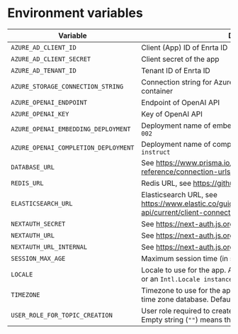 # Environment variables

| Variable                            | Description                                                                                                                           | Required | Sample                                     |
|-------------------------------------|---------------------------------------------------------------------------------------------------------------------------------------|----------|--------------------------------------------|
| `AZURE_AD_CLIENT_ID`                | Client (App) ID of Enrta ID                                                                                                           | Yes      |                                            |
| `AZURE_AD_CLIENT_SECRET`            | Client secret of the app                                                                                                              | Yes      |                                            |
| `AZURE_AD_TENANT_ID`                | Tenant ID of Enrta ID                                                                                                                 | Yes      |                                            |
| `AZURE_STORAGE_CONNECTION_STRING`   | Connection string for Azure Blob Storage for the specific container                                                                   | Yes      | DefaultEndpointsProtocol=...               |
| `AZURE_OPENAI_ENDPOINT`             | Endpoint of OpenAI API                                                                                                                | Yes      | https://<resource name>.openai.azure.com/  |
| `AZURE_OPENAI_KEY`                  | Key of OpenAI API                                                                                                                     | Yes      |                                            |
| `AZURE_OPENAI_EMBEDDING_DEPLOYMENT` | Deployment name of embedding model of `text-embedding-ada-002`                                                                        | Yes      | text-embedding-ada-002                     |
| `AZURE_OPENAI_COMPLETION_DEPLOYMENT`| Deployment name of completion model of `gpt-35-turbo-instruct`                                                                        | Yes      | gpt-35-turbo-instruct                      |
| `DATABASE_URL`                      | See https://www.prisma.io/docs/reference/database-reference/connection-urls                                                           | Yes      | mysql://user:pass@host:port/database       |
| `REDIS_URL`                         | Redis URL, see https://github.com/redis/ioredis                                                                                       | Yes      | reids://user:pass@host:port/db             |
| `ELASTICSEARCH_URL`                 | Elasticsearch URL, see https://www.elastic.co/guide/en/elasticsearch/client/javascript-api/current/client-connecting.html             | Yes      | http://user:pass@host:port                 |
| `NEXTAUTH_SECRET`                   | See https://next-auth.js.org/configuration/options                                                                                    | Yes      |                                            |
| `NEXTAUTH_URL`                      | See https://next-auth.js.org/configuration/options                                                                                    | Yes      | https://example.com                        |
| `NEXTAUTH_URL_INTERNAL`             | See https://next-auth.js.org/configuration/options                                                                                    | No       | http://localhost:3000                      |
| `SESSION_MAX_AGE`                   | Maximum session time (in seconds). Default is `86400`.                                                                                | No       | 86400                                      |
| `LOCALE `                           | Locale to use for the app. A string with a BCP 47 language tag or an `Intl.Locale instance`. Default is `ja-JP`.                      | No       | ja-JP                                      |
| `TIMEZONE`                          | Timezone to use for the app. The time zone names of the IANA time zone database. Default is `Asia/Tokyo`.                             | No       | Asia/Tokyo                                 |
| `USER_ROLE_FOR_TOPIC_CREATION`      | User role required to create a topic. Default is empty string (`""`). Empty string (`""`) means that anyone can create a topic.       | No       | Topic.Create                               |
